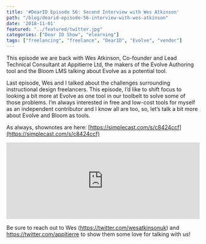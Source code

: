 ```yaml
---
title: '#DearID Episode 56: Second Interview with Wes Atkinson'
path: "/blog/dearid-episode-56-interview-with-wes-atkinson"
date: '2018-11-01'
featured: "../featured/twitter.jpg"
categories: ["Dear ID Show", "elearning"]
tags: ["freelancing", "freelance", "DearID", "Evolve", "vendor"]
---
```


This episode we are back with Wes Atkinson, Co-founder and Lead Technical Consultant at Appitierre Ltd, the makers of the Evolve Authoring tool and the Bloom LMS talking about Evolve as a potential tool.

Last episode, Wes and I talked about the challenges surrounding instructional design freelancers. This episode, I’d like to shift focus to looking a bit more at Evolve as one tool in our toolbelt to solve some of those problems. I’m always interested in free and low-cost tools for myself as an independent contributor and I know all are too, so, let’s talk a bit more about Evolve and Bloom as tools.

As always, shownotes are here: [https://simplecast.com/s/c8424ccf](https://simplecast.com/s/c8424ccf)

<iframe frameborder='0' height='200px' scrolling='no' seamless src='https://embed.simplecast.com/c8424ccf?color=f5f5f5' width='100%'></iframe>

Be sure to reach out to Wes (https://twitter.com/wesatkinsonuk) and https://twitter.com/appitierre to show them some love for talking with us!
